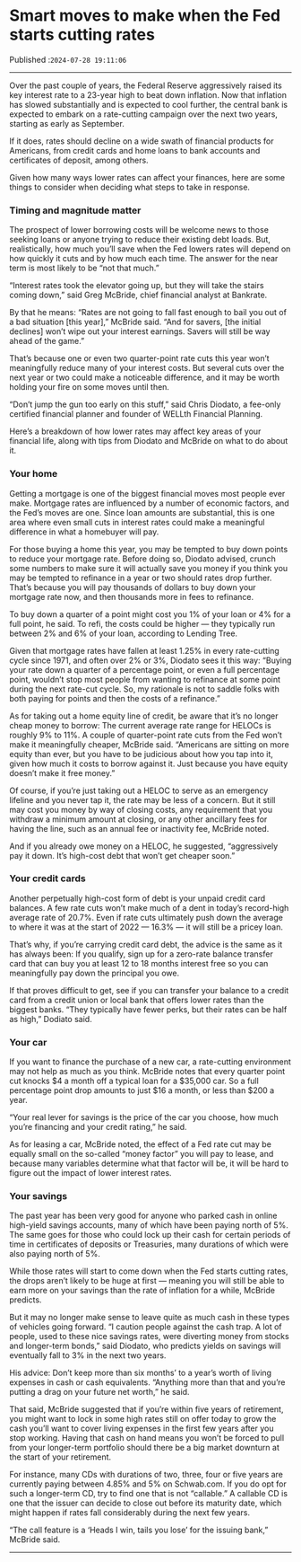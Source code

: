 # Smart moves to make when the Fed starts cutting rates

Published :`2024-07-28 19:11:06`

---

Over the past couple of years, the Federal Reserve aggressively raised its key interest rate to a 23-year high to beat down inflation. Now that inflation has slowed substantially and is expected to cool further, the central bank is expected to embark on a rate-cutting campaign over the next two years, starting as early as September.

If it does, rates should decline on a wide swath of financial products for Americans, from credit cards and home loans to bank accounts and certificates of deposit, among others.

Given how many ways lower rates can affect your finances, here are some things to consider when deciding what steps to take in response.

### Timing and magnitude matter

The prospect of lower borrowing costs will be welcome news to those seeking loans or anyone trying to reduce their existing debt loads. But, realistically, how much you’ll save when the Fed lowers rates will depend on how quickly it cuts and by how much each time. The answer for the near term is most likely to be “not that much.”

“Interest rates took the elevator going up, but they will take the stairs coming down,” said Greg McBride, chief financial analyst at Bankrate.

By that he means: “Rates are not going to fall fast enough to bail you out of a bad situation [this year],” McBride said. “And for savers, [the initial declines] won’t wipe out your interest earnings. Savers will still be way ahead of the game.”

That’s because one or even two quarter-point rate cuts this year won’t meaningfully reduce many of your interest costs. But several cuts over the next year or two could make a noticeable difference, and it may be worth holding your fire on some moves until then.

“Don’t jump the gun too early on this stuff,” said Chris Diodato, a fee-only certified financial planner and founder of WELLth Financial Planning.

Here’s a breakdown of how lower rates may affect key areas of your financial life, along with tips from Diodato and McBride on what to do about it.

### Your home

Getting a mortgage is one of the biggest financial moves most people ever make. Mortgage rates are influenced by a number of economic factors, and the Fed’s moves are one. Since loan amounts are substantial, this is one area where even small cuts in interest rates could make a meaningful difference in what a homebuyer will pay.

For those buying a home this year, you may be tempted to buy down points to reduce your mortgage rate. Before doing so, Diodato advised, crunch some numbers to make sure it will actually save you money if you think you may be tempted to refinance in a year or two should rates drop further. That’s because you will pay thousands of dollars to buy down your mortgage rate now, and then thousands more in fees to refinance.

To buy down a quarter of a point might cost you 1% of your loan or 4% for a full point, he said. To refi, the costs could be higher — they typically run between 2% and 6% of your loan, according to Lending Tree.

Given that mortgage rates have fallen at least 1.25% in every rate-cutting cycle since 1971, and often over 2% or 3%, Diodato sees it this way: “Buying your rate down a quarter of a percentage point, or even a full percentage point, wouldn’t stop most people from wanting to refinance at some point during the next rate-cut cycle. So, my rationale is not to saddle folks with both paying for points and then the costs of a refinance.”

As for taking out a home equity line of credit, be aware that it’s no longer cheap money to borrow: The current average rate range for HELOCs is roughly 9% to 11%. A couple of quarter-point rate cuts from the Fed won’t make it meaningfully cheaper, McBride said. “Americans are sitting on more equity than ever, but you have to be judicious about how you tap into it, given how much it costs to borrow against it. Just because you have equity doesn’t make it free money.”

Of course, if you’re just taking out a HELOC to serve as an emergency lifeline and you never tap it, the rate may be less of a concern. But it still may cost you money by way of closing costs, any requirement that you withdraw a minimum amount at closing, or any other ancillary fees for having the line, such as an annual fee or inactivity fee, McBride noted.

And if you already owe money on a HELOC, he suggested, “aggressively pay it down. It’s high-cost debt that won’t get cheaper soon.”

### Your credit cards

Another perpetually high-cost form of debt is your unpaid credit card balances. A few rate cuts won’t make much of a dent in today’s record-high average rate of 20.7%. Even if rate cuts ultimately push down the average to where it was at the start of 2022 — 16.3% — it will still be a pricey loan.

That’s why, if you’re carrying credit card debt, the advice is the same as it has always been: If you qualify, sign up for a zero-rate balance transfer card that can buy you at least 12 to 18 months interest free so you can meaningfully pay down the principal you owe.

If that proves difficult to get, see if you can transfer your balance to a credit card from a credit union or local bank that offers lower rates than the biggest banks. “They typically have fewer perks, but their rates can be half as high,” Dodiato said.

### Your car

If you want to finance the purchase of a new car, a rate-cutting environment may not help as much as you think. McBride notes that every quarter point cut knocks $4 a month off a typical loan for a $35,000 car. So a full percentage point drop amounts to just $16 a month, or less than $200 a year.

“Your real lever for savings is the price of the car you choose, how much you’re financing and your credit rating,” he said.

As for leasing a car, McBride noted, the effect of a Fed rate cut may be equally small on the so-called “money factor” you will pay to lease, and because many variables determine what that factor will be, it will be hard to figure out the impact of lower interest rates.

### Your savings

The past year has been very good for anyone who parked cash in online high-yield savings accounts, many of which have been paying north of 5%. The same goes for those who could lock up their cash for certain periods of time in certificates of deposits or Treasuries, many durations of which were also paying north of 5%.

While those rates will start to come down when the Fed starts cutting rates, the drops aren’t likely to be huge at first — meaning you will still be able to earn more on your savings than the rate of inflation for a while, McBride predicts.

But it may no longer make sense to leave quite as much cash in these types of vehicles going forward. “I caution people against the cash trap. A lot of people, used to these nice savings rates, were diverting money from stocks and longer-term bonds,” said Diodato, who predicts yields on savings will eventually fall to 3% in the next two years.

His advice: Don’t keep more than six months’ to a year’s worth of living expenses in cash or cash equivalents. “Anything more than that and you’re putting a drag on your future net worth,” he said.

That said, McBride suggested that if you’re within five years of retirement, you might want to lock in some high rates still on offer today to grow the cash you’ll want to cover living expenses in the first few years after you stop working. Having that cash on hand means you won’t be forced to pull from your longer-term portfolio should there be a big market downturn at the start of your retirement.

For instance, many CDs with durations of two, three, four or five years are currently paying between 4.85% and 5% on Schwab.com. If you do opt for such a longer-term CD, try to find one that is not “callable.” A callable CD is one that the issuer can decide to close out before its maturity date, which might happen if rates fall considerably during the next few years.

“The call feature is a ‘Heads I win, tails you lose’ for the issuing bank,” McBride said.

---

